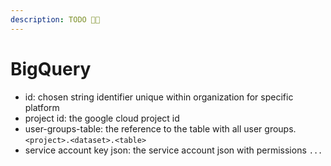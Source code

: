 ```yaml
---
description: TODO 🫶🏽
---
```


# BigQuery

* id: chosen string identifier unique within organization for specific platform
* project id: the google cloud project id
* user-groups-table: the reference to the table with all user groups. `<project>.<dataset>.<table>`
* service account key json: the service account json with permissions `...`

